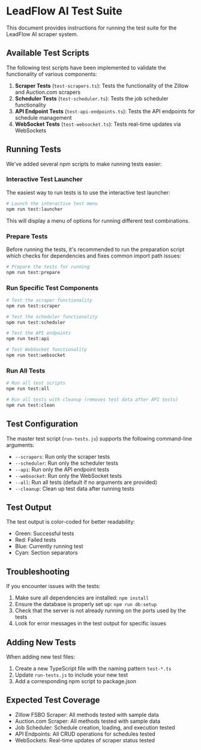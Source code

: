 # LeadFlow AI Test Suite

This document provides instructions for running the test suite for the LeadFlow AI scraper system.

## Available Test Scripts

The following test scripts have been implemented to validate the functionality of various components:

1. **Scraper Tests** (`test-scrapers.ts`): Tests the functionality of the Zillow and Auction.com scrapers
2. **Scheduler Tests** (`test-scheduler.ts`): Tests the job scheduler functionality
3. **API Endpoint Tests** (`test-api-endpoints.ts`): Tests the API endpoints for schedule management
4. **WebSocket Tests** (`test-websocket.ts`): Tests real-time updates via WebSockets

## Running Tests

We've added several npm scripts to make running tests easier:

### Interactive Test Launcher

The easiest way to run tests is to use the interactive test launcher:

```bash
# Launch the interactive test menu
npm run test:launcher
```

This will display a menu of options for running different test combinations.

### Prepare Tests

Before running the tests, it's recommended to run the preparation script which checks for dependencies and fixes common import path issues:

```bash
# Prepare the tests for running
npm run test:prepare
```

### Run Specific Test Components

```bash
# Test the scraper functionality
npm run test:scraper

# Test the scheduler functionality
npm run test:scheduler

# Test the API endpoints
npm run test:api

# Test WebSocket functionality
npm run test:websocket
```

### Run All Tests

```bash
# Run all test scripts
npm run test:all

# Run all tests with cleanup (removes test data after API tests)
npm run test:clean
```

## Test Configuration

The master test script (`run-tests.js`) supports the following command-line arguments:

- `--scrapers`: Run only the scraper tests
- `--scheduler`: Run only the scheduler tests
- `--api`: Run only the API endpoint tests
- `--websocket`: Run only the WebSocket tests
- `--all`: Run all tests (default if no arguments are provided)
- `--cleanup`: Clean up test data after running tests

## Test Output

The test output is color-coded for better readability:
- Green: Successful tests
- Red: Failed tests
- Blue: Currently running test
- Cyan: Section separators

## Troubleshooting

If you encounter issues with the tests:

1. Make sure all dependencies are installed: `npm install`
2. Ensure the database is properly set up: `npm run db:setup`
3. Check that the server is not already running on the ports used by the tests
4. Look for error messages in the test output for specific issues

## Adding New Tests

When adding new test files:
1. Create a new TypeScript file with the naming pattern `test-*.ts`
2. Update `run-tests.js` to include your new test
3. Add a corresponding npm script to package.json

## Expected Test Coverage

- Zillow FSBO Scraper: All methods tested with sample data
- Auction.com Scraper: All methods tested with sample data
- Job Scheduler: Schedule creation, loading, and execution tested
- API Endpoints: All CRUD operations for schedules tested
- WebSockets: Real-time updates of scraper status tested
